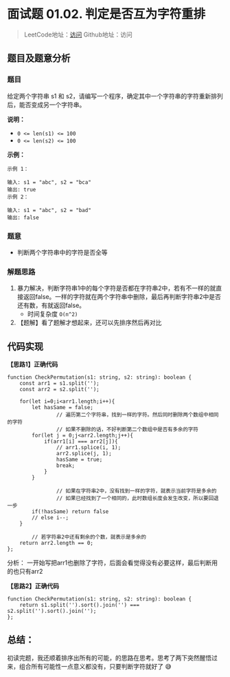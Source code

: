# 面试题 01.02. 判定是否互为字符重排

> LeetCode地址：[访问](http://) 
Github地址：访问

## 题目及题意分析

### 题目

给定两个字符串 s1 和 s2，请编写一个程序，确定其中一个字符串的字符重新排列后，能否变成另一个字符串。

**说明：**

- `0 <= len(s1) <= 100`
- `0 <= len(s2) <= 100`

**示例：**

```
示例 1：

输入: s1 = "abc", s2 = "bca"
输出: true 
示例 2：

输入: s1 = "abc", s2 = "bad"
输出: false
```

### 题意

- 判断两个字符串中的字符是否全等

### 解题思路

1. 暴力解决，判断字符串1中的每个字符是否都在字符串2中，若有不一样的就直接返回false。一样的字符就在两个字符串中删除，最后再判断字符串2中是否还有数，有就返回false。
    - 时间复杂度 `O(n^2)`
2. 【题解】看了题解才想起来，还可以先排序然后再对比

## 代码实现

**【思路1】正确代码**

```tsx
function CheckPermutation(s1: string, s2: string): boolean {
    const arr1 = s1.split('');
    const arr2 = s2.split('');

    for(let i=0;i<arr1.length;i++){
        let hasSame = false;
				// 遍历第二个字符串，找到一样的字符。然后同时删除两个数组中相同的字符
				// 如果不删除的话，不好判断第二个数组中是否有多余的字符
        for(let j = 0;j<arr2.length;j++){
            if(arr1[i] === arr2[j]){
                // arr1.splice(i, 1);
                arr2.splice(j, 1);
                hasSame = true;
                break;
            }
        }

				// 如果在字符串2中，没有找到一样的字符，就表示当前字符是多余的
				// 如果已经找到了一个相同的，此时数组长度会发生改变，所以要回退一步
        if(!hasSame) return false
        // else i--;
    }

		// 若字符串2中还有剩余的个数，就表示是多余的
    return arr2.length == 0;
};
```

分析： 一开始写把arr1也删除了字符，后面会看觉得没有必要这样，最后判断用的也只有arr2

**【思路2】正确代码**

```tsx
function CheckPermutation(s1: string, s2: string): boolean {
    return s1.split('').sort().join('') === s2.split('').sort().join('');
};
```

## 总结：

初读完题，我还顺着排序出所有的可能，的思路在思考。思考了两下突然醒悟过来，组合所有可能性一点意义都没有，只要判断字符就好了 😅